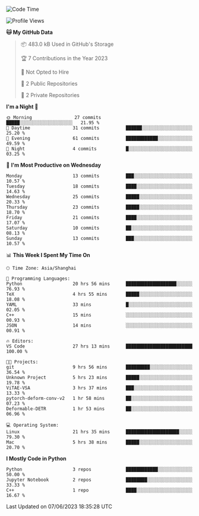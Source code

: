 <!--START_SECTION:waka-->
![Code Time](http://img.shields.io/badge/Code%20Time-162%20hrs%2041%20mins-blue)

![Profile Views](http://img.shields.io/badge/Profile%20Views-0-blue)

**🐱 My GitHub Data** 

> 📦 483.0 kB Used in GitHub's Storage 
 > 
> 🏆 7 Contributions in the Year 2023
 > 
> 🚫 Not Opted to Hire
 > 
> 📜 2 Public Repositories 
 > 
> 🔑 2 Private Repositories 
 > 
**I'm a Night 🦉** 

```text
🌞 Morning                27 commits          █████░░░░░░░░░░░░░░░░░░░░   21.95 % 
🌆 Daytime                31 commits          ██████░░░░░░░░░░░░░░░░░░░   25.20 % 
🌃 Evening                61 commits          ████████████░░░░░░░░░░░░░   49.59 % 
🌙 Night                  4 commits           █░░░░░░░░░░░░░░░░░░░░░░░░   03.25 % 
```
📅 **I'm Most Productive on Wednesday** 

```text
Monday                   13 commits          ███░░░░░░░░░░░░░░░░░░░░░░   10.57 % 
Tuesday                  18 commits          ████░░░░░░░░░░░░░░░░░░░░░   14.63 % 
Wednesday                25 commits          █████░░░░░░░░░░░░░░░░░░░░   20.33 % 
Thursday                 23 commits          █████░░░░░░░░░░░░░░░░░░░░   18.70 % 
Friday                   21 commits          ████░░░░░░░░░░░░░░░░░░░░░   17.07 % 
Saturday                 10 commits          ██░░░░░░░░░░░░░░░░░░░░░░░   08.13 % 
Sunday                   13 commits          ███░░░░░░░░░░░░░░░░░░░░░░   10.57 % 
```


📊 **This Week I Spent My Time On** 

```text
🕑︎ Time Zone: Asia/Shanghai

💬 Programming Languages: 
Python                   20 hrs 56 mins      ███████████████████░░░░░░   76.93 % 
TeX                      4 hrs 55 mins       █████░░░░░░░░░░░░░░░░░░░░   18.08 % 
YAML                     33 mins             █░░░░░░░░░░░░░░░░░░░░░░░░   02.05 % 
C++                      15 mins             ░░░░░░░░░░░░░░░░░░░░░░░░░   00.93 % 
JSON                     14 mins             ░░░░░░░░░░░░░░░░░░░░░░░░░   00.91 % 

🔥 Editors: 
VS Code                  27 hrs 13 mins      █████████████████████████   100.00 % 

🐱‍💻 Projects: 
git                      9 hrs 56 mins       █████████░░░░░░░░░░░░░░░░   36.54 % 
Unknown Project          5 hrs 23 mins       █████░░░░░░░░░░░░░░░░░░░░   19.78 % 
ViTAE-VSA                3 hrs 37 mins       ███░░░░░░░░░░░░░░░░░░░░░░   13.33 % 
pytorch-deform-conv-v2   1 hr 58 mins        ██░░░░░░░░░░░░░░░░░░░░░░░   07.23 % 
Deformable-DETR          1 hr 53 mins        ██░░░░░░░░░░░░░░░░░░░░░░░   06.96 % 

💻 Operating System: 
Linux                    21 hrs 35 mins      ████████████████████░░░░░   79.30 % 
Mac                      5 hrs 38 mins       █████░░░░░░░░░░░░░░░░░░░░   20.70 % 
```

**I Mostly Code in Python** 

```text
Python                   3 repos             ████████████░░░░░░░░░░░░░   50.00 % 
Jupyter Notebook         2 repos             ████████░░░░░░░░░░░░░░░░░   33.33 % 
C++                      1 repo              ████░░░░░░░░░░░░░░░░░░░░░   16.67 % 
```




 Last Updated on 07/06/2023 18:35:28 UTC
<!--END_SECTION:waka-->

